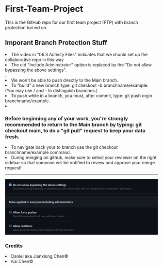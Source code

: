 # First-Team-Project
This is the GitHub repo for our first team project (FTP) with branch protection turned on.

## Imporant Branch Protection Stuff
<li> The video in "06.3 Activity Files" indicates that we should set up the collaborative repo in this way</li>
<li> The old "Include Adminstrator" option is replaced by the "Do not allow bypassing the above settings".</li>.
<li> We won't be able to push directly to the Main branch.</li>
<li> To "build" a new branch type: git checkout -b branchname/example. (You may use / and - to distinguish branches.)
</li>
<li> To push while in a branch, you must, after commit, type: git push orgin branchname/example.</li>
<li> <h3>Before beginning any of your work, you're strongly recommended to return to the Main branch by typing: git checkout main, to do a "git pull" request to keep your data fresh.</li> 
<li> To navigate back your to branch use the git checkout branchname/example command.</li>
<li> During merging on github, make sure to select your reviewer on the right sidebar so that someone will be notified to review and approve your merge request!</li>

<hr>

![screenshot](./assets/Images/AdminTheAdmin.png)

### Credits
<li>Daniel aka Jianxiong Chen©</li>
<li>Kai Chen© </li>
